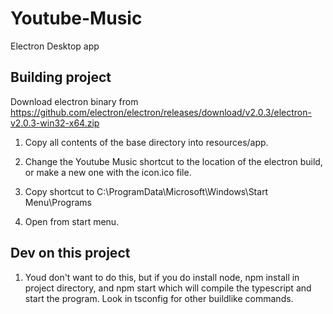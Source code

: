 # Youtube-Music
Electron Desktop app

## Building project
Download electron binary from https://github.com/electron/electron/releases/download/v2.0.3/electron-v2.0.3-win32-x64.zip

1. Copy all contents of the base directory into resources/app.

2. Change the Youtube Music shortcut to the location of the electron build, or make a new one with the icon.ico file.

3. Copy shortcut to C:\ProgramData\Microsoft\Windows\Start Menu\Programs

4. Open from start menu.

## Dev on this project

1. Youd don't want to do this, but if you do install node, npm install in project directory, and npm start which will compile the typescript and start the program. Look in tsconfig for other buildlike commands.
